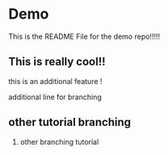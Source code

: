 # Demo

This is the README File for the demo repo!!!!!

## This is really cool!!

this is an additional feature !

additional line for branching

## other tutorial branching
1. other branching tutorial
